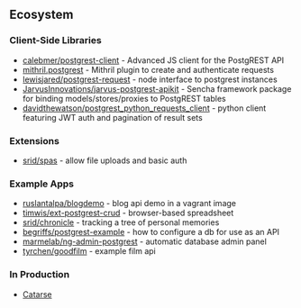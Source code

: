 ## Ecosystem

### Client-Side Libraries

* [calebmer/postgrest-client](https://github.com/calebmer/postgrest-client) - Advanced JS client for the PostgREST API
* [mithril.postgrest](https://github.com/catarse/mithril.postgrest) - Mithril plugin to create and authenticate requests
* [lewisjared/postgrest-request](https://github.com/lewisjared/postgrest-request) - node interface to postgrest instances
* [JarvusInnovations/jarvus-postgrest-apikit](https://github.com/JarvusInnovations/jarvus-postgrest-apikit) - Sencha framework package for binding models/stores/proxies to PostgREST tables
* [davidthewatson/postgrest_python_requests_client](https://github.com/davidthewatson/postgrest_python_requests_client) - python client featuring JWT auth and pagination of result sets

### Extensions

* [srid/spas](https://github.com/srid/spas) - allow file uploads and basic auth

### Example Apps

* [ruslantalpa/blogdemo](https://github.com/ruslantalpa/blogdemo) - blog api demo in a vagrant image
* [timwis/ext-postgrest-crud](https://github.com/timwis/ext-postgrest-crud) - browser-based spreadsheet
* [srid/chronicle](https://github.com/srid/chronicle#deploying-to-heroku) - tracking a tree of personal memories
* [begriffs/postgrest-example](https://github.com/begriffs/postgrest-example) - how to configure a db for use as an API
* [marmelab/ng-admin-postgrest](https://github.com/marmelab/ng-admin-postgrest) - automatic database admin panel
* [tyrchen/goodfilm](https://github.com/tyrchen/goodfilm) - example film api

### In Production

* [Catarse](https://www.catarse.me/)
